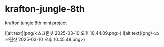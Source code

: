 # krafton-jungle-8th
krafton jungle 8th mini project

![alt text](png/<스크린샷 2025-03-10 오후 10.44.09.png>)
![alt text](png/<스크린샷 2025-03-10 오후 10.45.48.png>)
